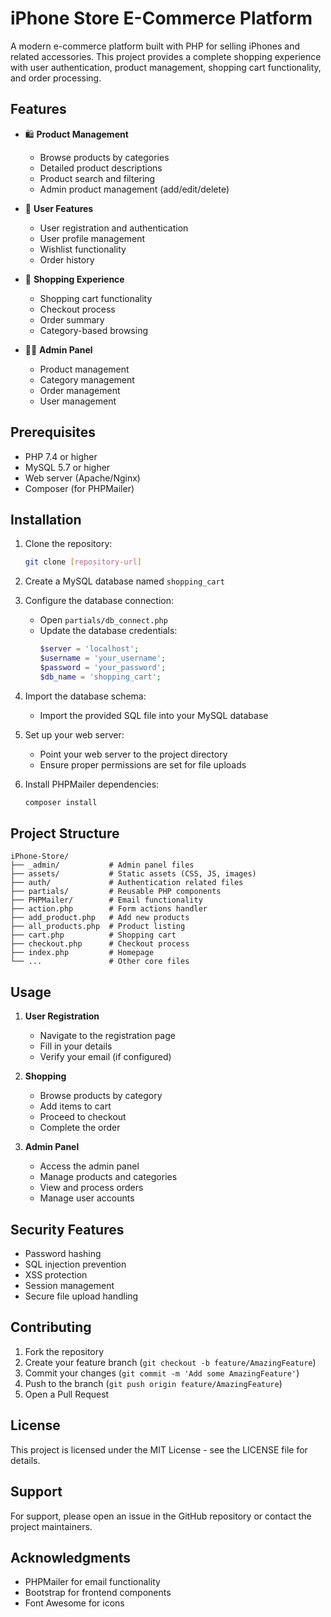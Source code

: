 # iPhone Store E-Commerce Platform

A modern e-commerce platform built with PHP for selling iPhones and related accessories. This project provides a complete shopping experience with user authentication, product management, shopping cart functionality, and order processing.

## Features

- 🛍️ **Product Management**
  - Browse products by categories
  - Detailed product descriptions
  - Product search and filtering
  - Admin product management (add/edit/delete)

- 👤 **User Features**
  - User registration and authentication
  - User profile management
  - Wishlist functionality
  - Order history

- 🛒 **Shopping Experience**
  - Shopping cart functionality
  - Checkout process
  - Order summary
  - Category-based browsing

- 👨‍💼 **Admin Panel**
  - Product management
  - Category management
  - Order management
  - User management

## Prerequisites

- PHP 7.4 or higher
- MySQL 5.7 or higher
- Web server (Apache/Nginx)
- Composer (for PHPMailer)

## Installation

1. Clone the repository:
   ```bash
   git clone [repository-url]
   ```

2. Create a MySQL database named `shopping_cart`

3. Configure the database connection:
   - Open `partials/db_connect.php`
   - Update the database credentials:
     ```php
     $server = 'localhost';
     $username = 'your_username';
     $password = 'your_password';
     $db_name = 'shopping_cart';
     ```

4. Import the database schema:
   - Import the provided SQL file into your MySQL database

5. Set up your web server:
   - Point your web server to the project directory
   - Ensure proper permissions are set for file uploads

6. Install PHPMailer dependencies:
   ```bash
   composer install
   ```

## Project Structure

```
iPhone-Store/
├── _admin/           # Admin panel files
├── assets/           # Static assets (CSS, JS, images)
├── auth/             # Authentication related files
├── partials/         # Reusable PHP components
├── PHPMailer/        # Email functionality
├── action.php        # Form actions handler
├── add_product.php   # Add new products
├── all_products.php  # Product listing
├── cart.php          # Shopping cart
├── checkout.php      # Checkout process
├── index.php         # Homepage
└── ...               # Other core files
```

## Usage

1. **User Registration**
   - Navigate to the registration page
   - Fill in your details
   - Verify your email (if configured)

2. **Shopping**
   - Browse products by category
   - Add items to cart
   - Proceed to checkout
   - Complete the order

3. **Admin Panel**
   - Access the admin panel
   - Manage products and categories
   - View and process orders
   - Manage user accounts

## Security Features

- Password hashing
- SQL injection prevention
- XSS protection
- Session management
- Secure file upload handling

## Contributing

1. Fork the repository
2. Create your feature branch (`git checkout -b feature/AmazingFeature`)
3. Commit your changes (`git commit -m 'Add some AmazingFeature'`)
4. Push to the branch (`git push origin feature/AmazingFeature`)
5. Open a Pull Request

## License

This project is licensed under the MIT License - see the LICENSE file for details.

## Support

For support, please open an issue in the GitHub repository or contact the project maintainers.

## Acknowledgments

- PHPMailer for email functionality
- Bootstrap for frontend components
- Font Awesome for icons 

